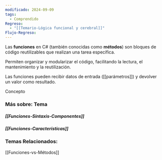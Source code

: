 ```yaml
---
modificado: 2024-09-09
tags:
  - Comprendido
Regreso:
  - "[[Temario-Lógica funcional y cerebral]]"
Flujo-Regreso:
---
```

Las **funciones** en C# (también conocidas como **métodos**) son bloques de código reutilizables que realizan una tarea específica. 

Permiten organizar y modularizar el código, facilitando la lectura, el mantenimiento y la reutilización. 

Las funciones pueden recibir datos de entrada ([[parámetros]]) y devolver un valor como resultado.








Concepto
### Más sobre: Tema

##### [[Funciones-Sintaxis-Componentes]] 

##### [[Funciones-Características]] 


### Temas Relacionados:
[[Funciones-vs-Métodos]]
